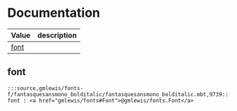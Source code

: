 # Documentation
|Value|description|
|---|---|
|[font](#font)||

## font

```moonbit
:::source,gmlewis/fonts-f/fantasquesansmono_bolditalic/fantasquesansmono_bolditalic.mbt,9739:::let font : <a href="gmlewis/fonts#Font">@gmlewis/fonts.Font</a>
```


